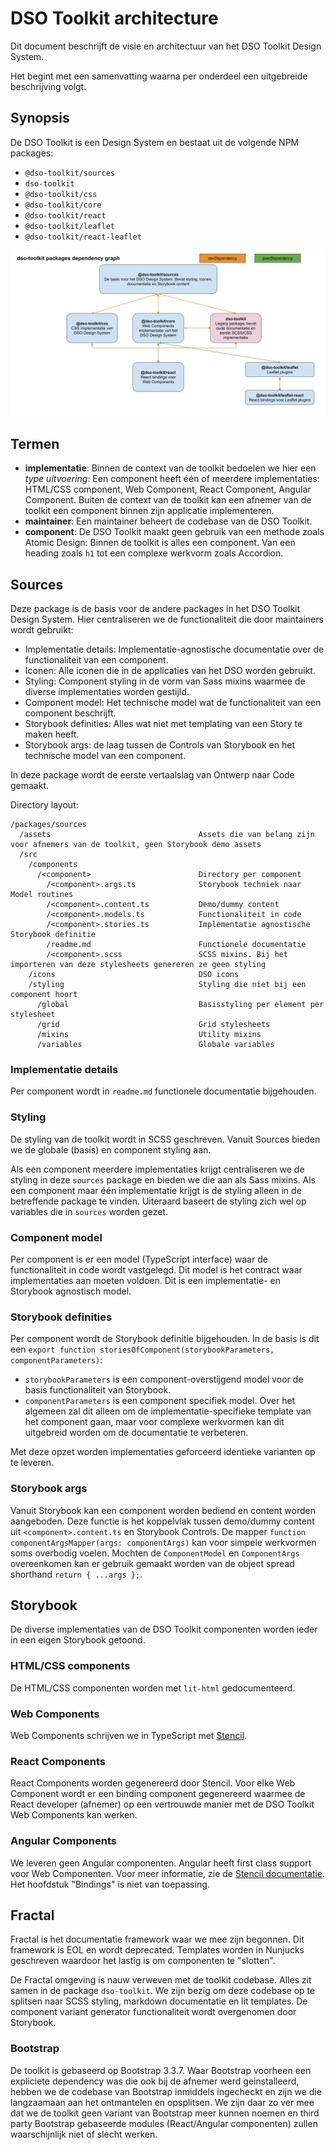 # DSO Toolkit architecture

Dit document beschrijft de visie en architectuur van het DSO Toolkit Design System.

Het begint met een samenvatting waarna per onderdeel een uitgebreide beschrijving volgt.

## Synopsis

De DSO Toolkit is een Design System en bestaat uit de volgende NPM packages:

* `@dso-toolkit/sources`
* `dso-toolkit`
* `@dso-toolkit/css`
* `@dso-toolkit/core`
* `@dso-toolkit/react`
* `@dso-toolkit/leaflet`
* `@dso-toolkit/react-leaflet`

![DSO Toolkit dependency graph](dependency-graph.svg)

## Termen

* **implementatie**: Binnen de context van de toolkit bedoelen we hier een *type uitvoering*: Een component heeft één of meerdere implementaties: HTML/CSS component, Web Component, React Component, Angular Component. Buiten de context van de toolkit kan een afnemer van de toolkit een component binnen zijn applicatie implementeren.
* **maintainer**: Een maintainer beheert de codebase van de DSO Toolkit.
* **component**: De DSO Toolkit maakt geen gebruik van een methode zoals Atomic Design: Binnen de toolkit is alles een component. Van een heading zoals `h1` tot een complexe werkvorm zoals Accordion.

## Sources

Deze package is de basis voor de andere packages in het DSO Toolkit Design System. Hier centraliseren we de functionaliteit die door maintainers wordt gebruikt:

* Implementatie details: Implementatie-agnostische documentatie over de functionaliteit van een component.
* Iconen: Alle iconen die in de applicaties van het DSO worden gebruikt.
* Styling: Component styling in de vorm van Sass mixins waarmee de diverse implementaties worden gestijld.
* Component model: Het technische model wat de functionaliteit van een component beschrijft.
* Storybook definities: Alles wat niet met templating van een Story te maken heeft.
* Storybook args: de laag tussen de Controls van Storybook en het technische model van een component.

In deze package wordt de eerste vertaalslag van Ontwerp naar Code gemaakt.

Directory layout:

```
/packages/sources
  /assets                                 Assets die van belang zijn voor afnemers van de toolkit, geen Storybook demo assets
  /src
    /components
      /<component>                        Directory per component
        /<component>.args.ts              Storybook techniek naar Model routines
        /<component>.content.ts           Demo/dummy content
        /<component>.models.ts            Functionaliteit in code
        /<component>.stories.ts           Implementatie agnostische Storybook definitie
        /readme.md                        Functionele documentatie
        /<component>.scss                 SCSS mixins. Bij het importeren van deze stylesheets genereren ze geen styling
    /icons                                DSO icons
    /styling                              Styling die niet bij een component hoort
      /global                             Basisstyling per element per stylesheet
      /grid                               Grid stylesheets
      /mixins                             Utility mixins
      /variables                          Globale variables
```

### Implementatie details

Per component wordt in `readme.md` functionele documentatie bijgehouden.

### Styling

De styling van de toolkit wordt in SCSS geschreven. Vanuit Sources bieden we de globale (basis) en component styling aan.

Als een component meerdere implementaties krijgt centraliseren we de styling in deze `sources` package en bieden we die aan als Sass mixins. Als een component maar één implementatie krijgt is de styling alleen in de betreffende package te vinden. Uiteraard baseert de styling zich wel op variables die in `sources` worden gezet.

### Component model

Per component is er een model (TypeScript interface) waar de functionaliteit in code wordt vastgelegd. Dit model is het contract waar implementaties aan moeten voldoen. Dit is een implementatie- en Storybook agnostisch model.

### Storybook definities

Per component wordt de Storybook definitie bijgehouden. In de basis is dit een `export function storiesOfComponent(storybookParameters, componentParameters)`:

* `storybookParameters` is een component-overstijgend model voor de basis functionaliteit van Storybook.
* `componentParameters` is een component specifiek model. Over het algemeen zal dit alleen om de implementatie-specifieke template van het component gaan, maar voor complexe werkvormen kan dit uitgebreid worden om de documentatie te verbeteren.

Met deze opzet worden implementaties geforceerd identieke varianten op te leveren.

### Storybook args

Vanuit Storybook kan een component worden bediend en content worden aangeboden. Deze functie is het koppelvlak tussen demo/dummy content uit `<component>.content.ts` en Storybook Controls. De mapper `function componentArgsMapper(args: componentArgs)` kan voor simpele werkvormen soms overbodig voelen. Mochten de `ComponentModel` en `ComponentArgs` overeenkomen kan er gebruik gemaakt worden van de object spread shorthand `return { ...args };`.

## Storybook

De diverse implementaties van de DSO Toolkit componenten worden ieder in een eigen Storybook getoond.

### HTML/CSS components

De HTML/CSS componenten worden met `lit-html` gedocumenteerd.

### Web Components

Web Components schrijven we in TypeScript met [Stencil](https://stenciljs.com/).

### React Components

React Components worden gegenereerd door Stencil. Voor elke Web Component wordt er een binding component gegenereerd waarmee de React developer (afnemer) op een vertrouwde manier met de DSO Toolkit Web Components kan werken.

### Angular Components

We leveren geen Angular componenten. Angular heeft first class support voor Web Componenten. Voor meer informatie, zie de [Stencil documentatie](https://github.com/ionic-team/stencil-site/blob/f9289b0d52b13576b2dfcbdf4166e5f1aebb33e2/src/docs/framework-integration/angular.md#angular). Het hoofdstuk "Bindings" is niet van toepassing.

## Fractal

Fractal is het documentatie framework waar we mee zijn begonnen. Dit framework is EOL en wordt deprecated. Templates worden in Nunjucks geschreven waardoor het lastig is om componenten te "slotten".

De Fractal omgeving is nauw verweven met de toolkit codebase. Alles zit samen in de package `dso-toolkit`. We zijn bezig om deze codebase op te splitsen naar SCSS styling, markdown documentatie en lit templates. De component variant generator functionaliteit wordt overgenomen door Storybook.

### Bootstrap

De toolkit is gebaseerd op Bootstrap 3.3.7. Waar Bootstrap voorheen een expliciete dependency was die ook bij de afnemer werd geinstalleerd, hebben we de codebase van Bootstrap inmiddels ingecheckt en zijn we die langzaamaan aan het ontmantelen en opsplitsen. We zijn daar zo ver mee dat we de toolkit geen variant van Bootstrap meer kunnen noemen en third party Bootstrap gebaseerde modules (React/Angular componenten) zullen waarschijnlijk niet of slecht werken.
